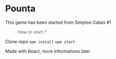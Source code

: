 # Pounta

This game has been started from Simplon Calais #1

> How to start ?

Clone repo
```npm install```
```npm start```

Made with React, more informations later